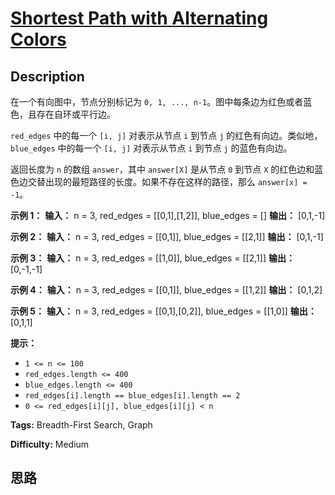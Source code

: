# [Shortest Path with Alternating Colors][title]

## Description

在一个有向图中，节点分别标记为 `0, 1, ..., n-1`。图中每条边为红色或者蓝色，且存在自环或平行边。

`red_edges` 中的每一个 `[i, j]` 对表示从节点 `i` 到节点 `j` 的红色有向边。类似地，`blue_edges` 中的每一个
`[i, j]` 对表示从节点 `i` 到节点 `j` 的蓝色有向边。

返回长度为 `n` 的数组 `answer`，其中 `answer[X]` 是从节点 `0` 到节点 `X`
的红色边和蓝色边交替出现的最短路径的长度。如果不存在这样的路径，那么 `answer[x] = -1`。



**示例 1：**
            **输入：** n = 3, red_edges = [[0,1],[1,2]], blue_edges = []    **输出：** [0,1,-1]    

**示例 2：**
            **输入：** n = 3, red_edges = [[0,1]], blue_edges = [[2,1]]    **输出：** [0,1,-1]    

**示例 3：**
            **输入：** n = 3, red_edges = [[1,0]], blue_edges = [[2,1]]    **输出：** [0,-1,-1]    

**示例 4：**
            **输入：** n = 3, red_edges = [[0,1]], blue_edges = [[1,2]]    **输出：** [0,1,2]    

**示例 5：**
            **输入：** n = 3, red_edges = [[0,1],[0,2]], blue_edges = [[1,0]]    **输出：** [0,1,1]    



**提示：**

  * `1 <= n <= 100`
  * `red_edges.length <= 400`
  * `blue_edges.length <= 400`
  * `red_edges[i].length == blue_edges[i].length == 2`
  * `0 <= red_edges[i][j], blue_edges[i][j] < n`


**Tags:** Breadth-First Search, Graph

**Difficulty:** Medium

## 思路

[title]: https://leetcode-cn.com/problems/shortest-path-with-alternating-colors
